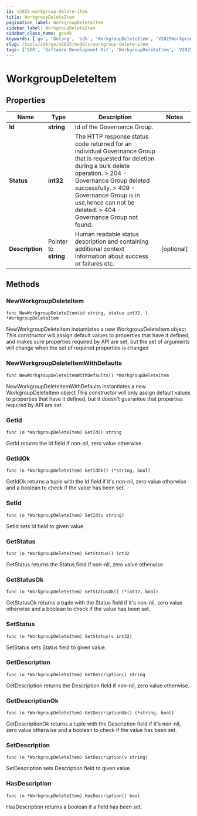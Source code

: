 ```yaml
---
id: v2025-workgroup-delete-item
title: WorkgroupDeleteItem
pagination_label: WorkgroupDeleteItem
sidebar_label: WorkgroupDeleteItem
sidebar_class_name: gosdk
keywords: ['go', 'Golang', 'sdk', 'WorkgroupDeleteItem', 'V2025WorkgroupDeleteItem'] 
slug: /tools/sdk/go/v2025/models/workgroup-delete-item
tags: ['SDK', 'Software Development Kit', 'WorkgroupDeleteItem', 'V2025WorkgroupDeleteItem']
---
```


# WorkgroupDeleteItem

## Properties

Name | Type | Description | Notes
------------ | ------------- | ------------- | -------------
**Id** | **string** | Id of the Governance Group. | 
**Status** | **int32** |  The HTTP response status code returned for an individual Governance Group that is requested for deletion during a bulk delete operation.  > 204   -  Governance Group deleted successfully.  > 409   - Governance Group is in use,hence can not be deleted.  > 404   - Governance Group not found.  | 
**Description** | Pointer to **string** | Human readable status description and containing additional context information about success or failures etc.  | [optional] 

## Methods

### NewWorkgroupDeleteItem

`func NewWorkgroupDeleteItem(id string, status int32, ) *WorkgroupDeleteItem`

NewWorkgroupDeleteItem instantiates a new WorkgroupDeleteItem object
This constructor will assign default values to properties that have it defined,
and makes sure properties required by API are set, but the set of arguments
will change when the set of required properties is changed

### NewWorkgroupDeleteItemWithDefaults

`func NewWorkgroupDeleteItemWithDefaults() *WorkgroupDeleteItem`

NewWorkgroupDeleteItemWithDefaults instantiates a new WorkgroupDeleteItem object
This constructor will only assign default values to properties that have it defined,
but it doesn't guarantee that properties required by API are set

### GetId

`func (o *WorkgroupDeleteItem) GetId() string`

GetId returns the Id field if non-nil, zero value otherwise.

### GetIdOk

`func (o *WorkgroupDeleteItem) GetIdOk() (*string, bool)`

GetIdOk returns a tuple with the Id field if it's non-nil, zero value otherwise
and a boolean to check if the value has been set.

### SetId

`func (o *WorkgroupDeleteItem) SetId(v string)`

SetId sets Id field to given value.


### GetStatus

`func (o *WorkgroupDeleteItem) GetStatus() int32`

GetStatus returns the Status field if non-nil, zero value otherwise.

### GetStatusOk

`func (o *WorkgroupDeleteItem) GetStatusOk() (*int32, bool)`

GetStatusOk returns a tuple with the Status field if it's non-nil, zero value otherwise
and a boolean to check if the value has been set.

### SetStatus

`func (o *WorkgroupDeleteItem) SetStatus(v int32)`

SetStatus sets Status field to given value.


### GetDescription

`func (o *WorkgroupDeleteItem) GetDescription() string`

GetDescription returns the Description field if non-nil, zero value otherwise.

### GetDescriptionOk

`func (o *WorkgroupDeleteItem) GetDescriptionOk() (*string, bool)`

GetDescriptionOk returns a tuple with the Description field if it's non-nil, zero value otherwise
and a boolean to check if the value has been set.

### SetDescription

`func (o *WorkgroupDeleteItem) SetDescription(v string)`

SetDescription sets Description field to given value.

### HasDescription

`func (o *WorkgroupDeleteItem) HasDescription() bool`

HasDescription returns a boolean if a field has been set.


